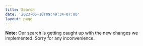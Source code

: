 ```yaml
---
title: Search
date: '2023-05-10T09:49:34-07:00'
layout: page
---
```


**Note:** Our search is getting caught up with the new changes we implemented. Sorry for any inconvenience.

<script async src="https://cse.google.com/cse.js?cx=004234720413995998423:vyup6kxwuhp"></script>
<div class="gcse-search"></div>
